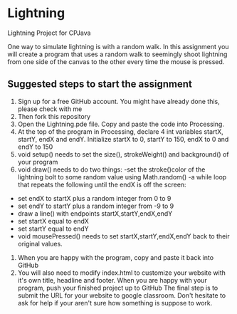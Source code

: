 # Lightning
Lightning Project for CPJava

One way to simulate lightning is with a random walk. In this assignment you will create a program that uses a random walk to seemingly shoot lightning from one side of the canvas to the other every time the mouse is pressed. 

## Suggested steps to start the assignment

1. Sign up for a free GitHub account. You might have already done this, please check with me
1. Then fork this repository
1. Open the Lightning.pde file. Copy and paste the code into Processing.
1. At the top of the program in Processing, declare 4 int variables startX, startY, endX and endY. Initialize startX to 0, startY to 150, endX to 0 and endY to 150
1. void setup() needs to set the size(), strokeWeight() and background() of your program
1. void draw() needs to do two things:
-set the stroke()color of the lightning bolt to some random value using Math.random()
-a while loop that repeats the following until the endX is off the screen:
* set endX to startX plus a random integer from 0 to 9
* set endY to startY plus a random integer from -9 to 9
* draw a line() with endpoints startX,startY,endX,endY
* set startX equal to endX
* set startY equal to endY
* void mousePressed() needs to set startX,startY,endX,endY back to their original values.
1. When you are happy with the program, copy and paste it back into GitHub
1. You will also need to modify index.html to customize your website with it's own title, headline and footer. When you are happy with your program, push your finished project up to GitHub
The final step is to submit the URL for your website to google classroom. Don't hesitate to ask for help if your aren't sure how something is suppose to work.
